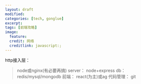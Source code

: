 ```yaml
---
layout: draft
modified:
categories: [tech, gonglue]
excerpt:
tags: [前端攻略]
image:
  feature:
  credit: 网络
  creditlink: javascript:;
---
```


http接入层：
> node或nginx(有必要再搞)
server：
> node+express
db：
> redis/mysql/mongodb
前端：
> react(为主)或ag
代码管理：
> git
